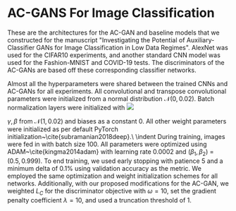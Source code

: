 # AC-GANS For Image Classification
These are the architectures for the AC-GAN and baseline models that we constructed for the manuscript "Investigating the Potential of Auxiliary-Classifier GANs for Image Classification in Low Data Regimes".
AlexNet was used for the CIFAR10 experiments, and another standard CNN model was used for the Fashion-MNIST and COVID-19 tests. The discriminators of the AC-GANs are based off these corresponding classifier networks. 


Almost all the hyperparameters were shared between the trained CNNs and AC-GANs for all experiments. All convolutional and transpose convolutional parameters were initialized from a normal distribution $\mathcal{N}(0, 0.02 )$. Batch normalization layers were initialized with <img src="https://render.githubusercontent.com/render/math?math=\gamma">



$\gamma, \beta$ from  $\mathcal{N}(1, 0.02 )$ and biases as a constant $0$. All other weight parameters were initialized as per default PyTorch initialization~\cite{subramanian2018deep}.\\
\indent During training, images were fed in with batch size $100$. All parameters were optimized using ADAM~\cite{kingma2014adam} with learning rate $0.0002$ and $(\beta_1, \beta_2)$ = $(0.5, 0.999)$. To end training, we used early stopping with patience 5 and a minimum delta of 0.1\% using validation accuracy as the metric. We employed the same optimization and weight initialization schemes for all networks. Additionally, with our proposed modifications for the AC-GAN, we weighted $L_C$ for the discriminator objective with $\omega = 10$, set the gradient penalty coefficient $\lambda = 10$, and used a truncation threshold of $1$. 
